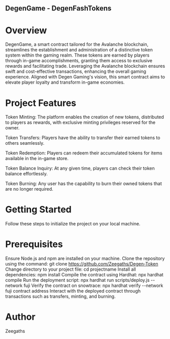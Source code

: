 ## DegenGame - DegenFashTokens
# Overview
DegenGame, a smart contract tailored for the Avalanche blockchain, streamlines the establishment and administration of a distinctive token system within the gaming realm. These tokens are earned by players through in-game accomplishments, granting them access to exclusive rewards and facilitating trade. Leveraging the Avalanche blockchain ensures swift and cost-effective transactions, enhancing the overall gaming experience. Aligned with Degen Gaming's vision, this smart contract aims to elevate player loyalty and transform in-game economies.

# Project Features
Token Minting: The platform enables the creation of new tokens, distributed to players as rewards, with exclusive minting privileges reserved for the owner.

Token Transfers: Players have the ability to transfer their earned tokens to others seamlessly.

Token Redemption: Players can redeem their accumulated tokens for items available in the in-game store.

Token Balance Inquiry: At any given time, players can check their token balance effortlessly.

Token Burning: Any user has the capability to burn their owned tokens that are no longer required.

# Getting Started
Follow these steps to initialize the project on your local machine.

# Prerequisites

Ensure Node.js and npm are installed on your machine.
Clone the repository using the command: git clone https://github.com/Zeegaths/Degen-Token 
Change directory to your project file: cd projectname
Install all dependencies: npm install
Compile the contract using Hardhat: npx hardhat compile
Run the deployment script: npx hardhat run scripts/deploy.js --network fuji
Verify the contract on snowtrace: npx hardhat verify --network fuji contract address
Interact with the deployed contract through transactions such as transfers, minting, and burning.

# Author
Zeegaths